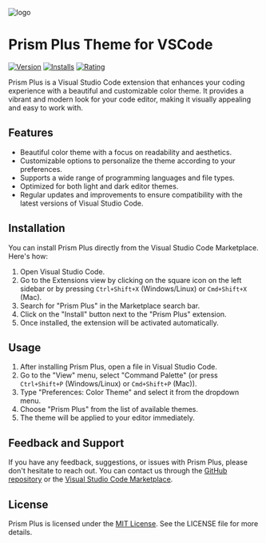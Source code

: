 ![logo](https://github.com/itssouray/PrismPlus/assets/76596290/8a9bfad6-f8af-4178-84a0-63144ad9e4fc)


# Prism Plus Theme for VSCode

[![Version](https://vsmarketplacebadge.apphb.com/version/PrismPlus.prism-plus.svg)](https://marketplace.visualstudio.com/items?itemName=PrismPlus.prism-plus)
[![Installs](https://vsmarketplacebadge.apphb.com/installs/PrismPlus.prism-plus.svg)](https://marketplace.visualstudio.com/items?itemName=PrismPlus.prism-plus)
[![Rating](https://vsmarketplacebadge.apphb.com/rating/PrismPlus.prism-plus.svg)](https://marketplace.visualstudio.com/items?itemName=PrismPlus.prism-plus)

Prism Plus is a Visual Studio Code extension that enhances your coding experience with a beautiful and customizable color theme. It provides a vibrant and modern look for your code editor, making it visually appealing and easy to work with.

## Features

- Beautiful color theme with a focus on readability and aesthetics.
- Customizable options to personalize the theme according to your preferences.
- Supports a wide range of programming languages and file types.
- Optimized for both light and dark editor themes.
- Regular updates and improvements to ensure compatibility with the latest versions of Visual Studio Code.

## Installation

You can install Prism Plus directly from the Visual Studio Code Marketplace. Here's how:

1. Open Visual Studio Code.
2. Go to the Extensions view by clicking on the square icon on the left sidebar or by pressing `Ctrl+Shift+X` (Windows/Linux) or `Cmd+Shift+X` (Mac).
3. Search for "Prism Plus" in the Marketplace search bar.
4. Click on the "Install" button next to the "Prism Plus" extension.
5. Once installed, the extension will be activated automatically.

## Usage

1. After installing Prism Plus, open a file in Visual Studio Code.
2. Go to the "View" menu, select "Command Palette" (or press `Ctrl+Shift+P` (Windows/Linux) or `Cmd+Shift+P` (Mac)).
3. Type "Preferences: Color Theme" and select it from the dropdown menu.
4. Choose "Prism Plus" from the list of available themes.
5. The theme will be applied to your editor immediately.

## Feedback and Support

If you have any feedback, suggestions, or issues with Prism Plus, please don't hesitate to reach out. You can contact us through the [GitHub repository](https://github.com/itssouray/PrismPlus) or the [Visual Studio Code Marketplace](https://marketplace.visualstudio.com/items?itemName=PrismPlus.prism-plus).


## License

Prism Plus is licensed under the [MIT License](https://github.com/itssouray/PrismPlus/blob/main/LICENSE). See the LICENSE file for more details.
